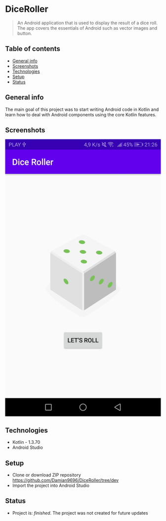 # DiceRoller
> An Android application that is used to display the result of a dice roll. The app covers the essentials of Android such as vector images and button.

## Table of contents
* [General info](#general-info)
* [Screenshots](#screenshots)
* [Technologies](#technologies)
* [Setup](#setup)
* [Status](#status)

## General info
The main goal of this project was to start writing Android code in Kotlin and learn how to deal with Android components using the core Kotlin features.

## Screenshots
![Screenshot1](screenshots/diceroller1.jpg)

## Technologies
* Kotlin - 1.3.70
* Android Studio

## Setup
* Clone or download ZIP repository https://github.com/Damian9696/DiceRoller/tree/dev
* Import the project into Android Studio

## Status
* Project is: _finished_. The project was not created for future updates